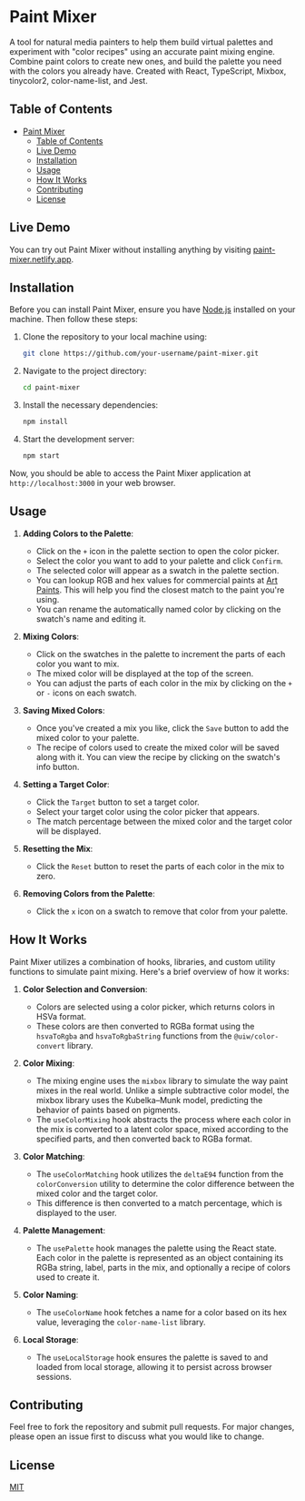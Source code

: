 # Paint Mixer

A tool for natural media painters to help them build virtual palettes and experiment with "color recipes" using an accurate paint mixing engine. Combine paint colors to create new ones, and build the palette you need with the colors you already have. Created with React, TypeScript, Mixbox, tinycolor2, color-name-list, and Jest.

## Table of Contents

- [Paint Mixer](#paint-mixer)
  - [Table of Contents](#table-of-contents)
  - [Live Demo](#live-demo)
  - [Installation](#installation)
  - [Usage](#usage)
  - [How It Works](#how-it-works)
  - [Contributing](#contributing)
  - [License](#license)

## Live Demo

You can try out Paint Mixer without installing anything by visiting [paint-mixer.netlify.app](https://paint-mixer.netlify.app).

## Installation

Before you can install Paint Mixer, ensure you have [Node.js](https://nodejs.org/) installed on your machine. Then follow these steps:

1. Clone the repository to your local machine using:

    ```bash
    git clone https://github.com/your-username/paint-mixer.git
    ```

2. Navigate to the project directory:

    ```bash
    cd paint-mixer
    ```

3. Install the necessary dependencies:

    ```bash
    npm install
    ```

4. Start the development server:

    ```bash
    npm start
    ```

Now, you should be able to access the Paint Mixer application at `http://localhost:3000` in your web browser.

## Usage

1. **Adding Colors to the Palette**:
   - Click on the `+` icon in the palette section to open the color picker.
   - Select the color you want to add to your palette and click `Confirm`.
   - The selected color will appear as a swatch in the palette section.
   - You can lookup RGB and hex values for commercial paints at [Art Paints](http://www.art-paints.com/). This will help you find the closest match to the paint you're using.
   - You can rename the automatically named color by clicking on the swatch's name and editing it.

2. **Mixing Colors**:
   - Click on the swatches in the palette to increment the parts of each color you want to mix.
   - The mixed color will be displayed at the top of the screen.
   - You can adjust the parts of each color in the mix by clicking on the `+` or `-` icons on each swatch.

3. **Saving Mixed Colors**:
   - Once you've created a mix you like, click the `Save` button to add the mixed color to your palette.
   - The recipe of colors used to create the mixed color will be saved along with it. You can view the recipe by clicking on the swatch's info button.

4. **Setting a Target Color**:
   - Click the `Target` button to set a target color.
   - Select your target color using the color picker that appears.
   - The match percentage between the mixed color and the target color will be displayed.

5. **Resetting the Mix**:
   - Click the `Reset` button to reset the parts of each color in the mix to zero.

6. **Removing Colors from the Palette**:
   - Click the `x` icon on a swatch to remove that color from your palette.

## How It Works

Paint Mixer utilizes a combination of hooks, libraries, and custom utility functions to simulate paint mixing. Here's a brief overview of how it works:

1. **Color Selection and Conversion**:
   - Colors are selected using a color picker, which returns colors in HSVa format.
   - These colors are then converted to RGBa format using the `hsvaToRgba` and `hsvaToRgbaString` functions from the `@uiw/color-convert` library.

2. **Color Mixing**:
   - The mixing engine uses the `mixbox` library to simulate the way paint mixes in the real world. Unlike a simple subtractive color model, the mixbox library uses the Kubelka–Munk model, predicting the behavior of paints based on pigments.
   - The `useColorMixing` hook abstracts the process where each color in the mix is converted to a latent color space, mixed according to the specified parts, and then converted back to RGBa format.

3. **Color Matching**:
   - The `useColorMatching` hook utilizes the `deltaE94` function from the `colorConversion` utility to determine the color difference between the mixed color and the target color.
   - This difference is then converted to a match percentage, which is displayed to the user.

4. **Palette Management**:
   - The `usePalette` hook manages the palette using the React state. Each color in the palette is represented as an object containing its RGBa string, label, parts in the mix, and optionally a recipe of colors used to create it.

5. **Color Naming**:
   - The `useColorName` hook fetches a name for a color based on its hex value, leveraging the `color-name-list` library.

6. **Local Storage**:
   - The `useLocalStorage` hook ensures the palette is saved to and loaded from local storage, allowing it to persist across browser sessions.

## Contributing

Feel free to fork the repository and submit pull requests. For major changes, please open an issue first to discuss what you would like to change.

## License

[MIT](https://choosealicense.com/licenses/mit/)
